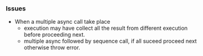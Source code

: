 ### Issues
* When a multiple async call take place 
	- execution may have collect all the result from different execution before proceeding next.   
	- multiple async followed by sequence call, if all suceed proceed next otherwise throw error.
